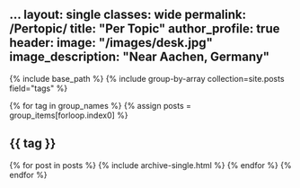 ...
layout: single
classes: wide
permalink: /Pertopic/
title: "Per Topic"
author_profile: true
header:
  image: "/images/desk.jpg"
  image_description: "Near Aachen, Germany"
---



{% include base_path %}
{% include group-by-array collection=site.posts field="tags" %}

{% for tag in group_names %}
  {% assign posts = group_items[forloop.index0] %}
  <h2 id="{{ tag | slugify }}" class="archive__subtitle">{{ tag }}</h2>
  {% for post in posts %}
    {% include archive-single.html %}
  {% endfor %}
{% endfor %}

